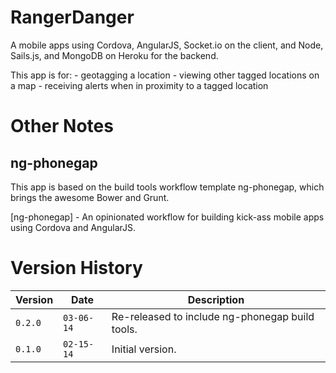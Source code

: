 # RangerDanger

A mobile apps using Cordova, AngularJS, Socket.io on the client, and Node, Sails.js, and MongoDB on Heroku for the backend.

This app is for: 
    - geotagging a location
    - viewing other tagged locations on a map
    - receiving alerts when in proximity to a tagged location


# Other Notes

## ng-phonegap 

This app is based on the build tools workflow template ng-phonegap, which brings the awesome Bower and Grunt.

 [ng-phonegap] - An opinionated workflow for building kick-ass mobile apps using Cordova and AngularJS.


# Version History

Version  | Date       | Description
-------- | ---------- | ------------
`0.2.0`  | `03-06-14` | Re-released to include ng-phonegap build tools.
`0.1.0`  | `02-15-14` | Initial version.

